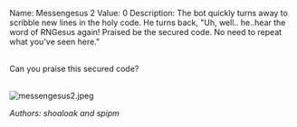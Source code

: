 Name: Messengesus 2
Value: 0
Description: The bot quickly turns away to scribble new lines in the holy code. He turns back, "Uh, well.. he..hear the word of RNGesus again! Praised be the secured code. No need to repeat what you've seen here."
<br><br>

Can you praise this secured code?
<br><br>

![messengesus2.jpeg](/files/856c2f06fddc6cd7a4c095fb120d81a4/messengesus2.jpeg)

*Authors: shoaloak and spipm*
